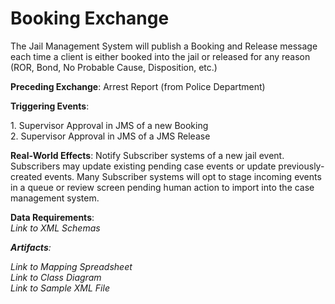 # Booking Exchange
<p>The Jail Management System will publish a Booking and Release message each time a client is either booked  into the jail or released for any reason (ROR, Bond, No Probable Cause, Disposition, etc.)</p>

<p><strong>Preceding Exchange</strong>: Arrest Report (from Police Department)​</p>
<p><strong>Triggering Events</strong>:</p>
<p>1. Supervisor Approval in JMS of a new Booking<br>
2. Supervisor Approval in JMS of a JMS Release</p>
<p><strong>Real-World Effects</strong>: Notify Subscriber systems of a new jail event. Subscribers may update existing pending case events or update previously-created events. Many Subscriber systems will opt to stage incoming events in a queue or review screen pending human action to import into the case management system. ​</p>
<p><strong>Data Requirements</strong>:<br>
<em>Link to XML Schemas<em></p>
<p></p><strong>Artifacts</strong>:<br>
<p><em>Link to Mapping Spreadsheet</em></em><br>
<em>Link to Class Diagram</em><br>
<em>Link to Sample XML File</em></p>
